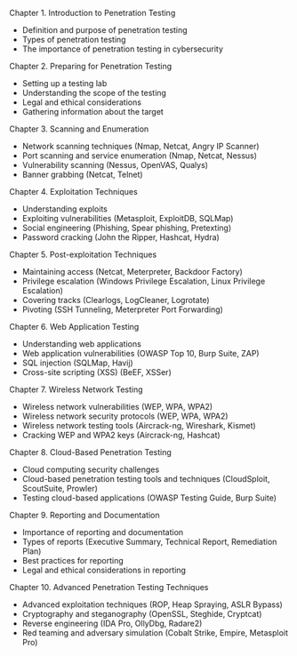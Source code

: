 Chapter 1. Introduction to Penetration Testing
- Definition and purpose of penetration testing
- Types of penetration testing
- The importance of penetration testing in cybersecurity


Chapter 2. Preparing for Penetration Testing
- Setting up a testing lab
- Understanding the scope of the testing
- Legal and ethical considerations
- Gathering information about the target


Chapter 3. Scanning and Enumeration
- Network scanning techniques (Nmap, Netcat, Angry IP Scanner)
- Port scanning and service enumeration (Nmap, Netcat, Nessus)
- Vulnerability scanning (Nessus, OpenVAS, Qualys)
- Banner grabbing (Netcat, Telnet)


Chapter 4. Exploitation Techniques
- Understanding exploits
- Exploiting vulnerabilities (Metasploit, ExploitDB, SQLMap)
- Social engineering (Phishing, Spear phishing, Pretexting)
- Password cracking (John the Ripper, Hashcat, Hydra)


Chapter 5. Post-exploitation Techniques
- Maintaining access (Netcat, Meterpreter, Backdoor Factory)
- Privilege escalation (Windows Privilege Escalation, Linux Privilege Escalation)
- Covering tracks (Clearlogs, LogCleaner, Logrotate)
- Pivoting (SSH Tunneling, Meterpreter Port Forwarding)


Chapter 6. Web Application Testing
- Understanding web applications
- Web application vulnerabilities (OWASP Top 10, Burp Suite, ZAP)
- SQL injection (SQLMap, Havij)
- Cross-site scripting (XSS) (BeEF, XSSer)


Chapter 7. Wireless Network Testing
- Wireless network vulnerabilities (WEP, WPA, WPA2)
- Wireless network security protocols (WEP, WPA, WPA2)
- Wireless network testing tools (Aircrack-ng, Wireshark, Kismet)
- Cracking WEP and WPA2 keys (Aircrack-ng, Hashcat)


Chapter 8. Cloud-Based Penetration Testing
- Cloud computing security challenges
- Cloud-based penetration testing tools and techniques (CloudSploit, ScoutSuite, Prowler)
- Testing cloud-based applications (OWASP Testing Guide, Burp Suite)


Chapter 9. Reporting and Documentation
- Importance of reporting and documentation
- Types of reports (Executive Summary, Technical Report, Remediation Plan)
- Best practices for reporting
- Legal and ethical considerations in reporting


Chapter 10. Advanced Penetration Testing Techniques
- Advanced exploitation techniques (ROP, Heap Spraying, ASLR Bypass)
- Cryptography and steganography (OpenSSL, Steghide, Cryptcat)
- Reverse engineering (IDA Pro, OllyDbg, Radare2)
- Red teaming and adversary simulation (Cobalt Strike, Empire, Metasploit Pro)
